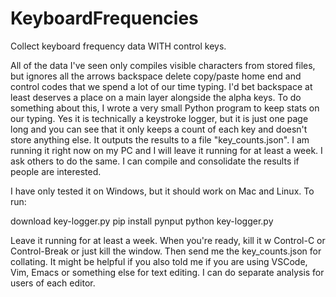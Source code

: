 # KeyboardFrequencies

Collect keyboard frequency data WITH control keys.

All of the data I've seen only compiles visible characters from stored files, but ignores all the arrows backspace delete copy/paste home end and control codes that we spend a lot of our time typing. I'd bet backspace at least deserves a place on a main layer alongside the alpha keys. 
To do something about this, I wrote a very small Python program to keep stats on our typing. Yes it is technically a keystroke logger, but it is just one page long and you can see that it only keeps a count of each key and doesn't store anything else. It outputs the results to a file "key_counts.json".
I am running it right now on my PC and I will leave it running for at least a week. I ask others to do the same. I can compile and consolidate the results if people are interested.

I have only tested it on Windows, but it should work on Mac and Linux.
To run:

download key-logger.py
pip install pynput
python key-logger.py

Leave it running for at least a week. When you're ready, kill it w Control-C or Control-Break or just kill the window. Then send me the key_counts.json for collating.
It might be helpful if you also told me if you are using VSCode, Vim, Emacs or something else for text editing. I can do separate analysis for users of each editor.
